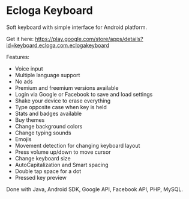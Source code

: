 # Ecloga Keyboard

Soft keyboard with simple interface for Android platform.

Get it here: https://play.google.com/store/apps/details?id=keyboard.ecloga.com.eclogakeyboard

Features:
- Voice input
- Multiple language support
- No ads
- Premium and freemium versions available
- Login via Google or Facebook to save and load settings
- Shake your device to erase everything
- Type opposite case when key is held
- Stats and badges available
- Buy themes
- Change background colors 
- Change typing sounds
- Emojis
- Movement detection for changing keyboard layout
- Press volume up/down to move cursor
- Change keyboard size
- AutoCapitalization and Smart spacing
- Double tap space for a dot
- Pressed key preview

Done with Java, Android SDK, Google API, Facebook API, PHP, MySQL.
